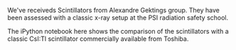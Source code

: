 We've receiveds Scintillators from Alexandre Gektings group.
They have been assessed with a classic x-ray setup at the PSI radiation safety school.

The iPython notebook here shows the comparison of the scintillators with a classic CsI:Tl scintillator commercially available from Toshiba.
